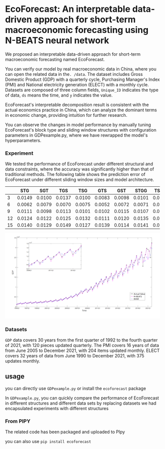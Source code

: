 # EcoForecast: An interpretable data-driven approach for short-term macroeconomic forecasting using N-BEATS neural network

We proposed an interpretable data-driven approach for short-term macroeconomic forecasting named EcoForecast.

You can verify our model by real macroeconomic data in China, where you can open the related data in the`. /data`. The dataset includes Gross Domestic Product (GDP) with a quarterly cycle, Purchasing Manager's Index (PMI) and National electricity generation (ELECT) with a monthly cycle. Datasets are composed of three column fields, `Unique_ID` indicates the type of data, `ds` means the time, and `y` indicates the value.

EcoForecast's interpretable decomposition result is consistent with the actual economics practice in China, which can analyze the dominant terms in economic change, providing intuition for further research.

You can observe the changes in model performance by manually tuning EcoForecast's block type and sliding window structures with configuration parameters in GDPexample.py, where we have rewrapped the model's hyperparameters.

### Experiment

We tested the performance of EcoForecast under different structural and data constraints, where the accuracy was significantly higher than that of traditional methods. The following table shows the prediction error of EcoForecast under different sliding window sizes and model architecture.

|         |  STG |  SGT |  TGS |  TSG |  GTS |  GST | STGG | TSGG |
|:--------|------|------|------|------|------|------|------|------|
| 3       |0.0149|0.0100|0.0137|0.0100|0.0083|0.0098|0.0101|0.0103|
| 6       |0.0062|0.0079|0.0070|0.0075|0.0052|0.0072|0.0071|0.0069|
| 9       |0.0111|0.0098|0.0113|0.0101|0.0102|0.0115|0.0107|0.0103|
| 12      |0.0124|0.0122|0.0125|0.0132|0.0111|0.0120|0.0135|0.0121|
| 15      |0.0140|0.0129|0.0149|0.0127|0.0139|0.0114|0.0141|0.0171|


![image](https://raw.githubusercontent.com/navfour/ecoforecast/main/img/img1.png)


### Datasets
`GDP` data covers 30 years from the first quarter of 1992 to the fourth quarter of 2021, with 120 pieces updated quarterly. The PMI covers 16 years of data from June 2005 to December 2021, with 204 items updated monthly. ELECT covers 32 years of data from June 1990 to December 2021, with 375 updates monthly.

## usage
you can directly use `GDPexample.py` or install the `ecoforecast` package

In `GDPexample.py`, you can quickly compare the performance of EcoForecast in different structures and different data sets by replacing datasets we had encapsulated experiments with different structures
### From PIPY
The related code has been packaged and uploaded to PIpy

you can also use `pip install ecoforecast`


